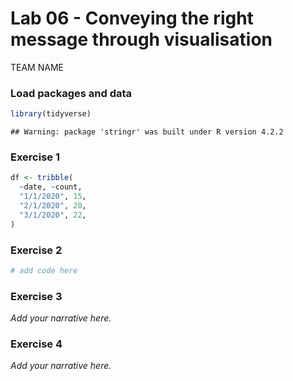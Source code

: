 Lab 06 - Conveying the right message through visualisation
================
TEAM NAME

### Load packages and data

``` r
library(tidyverse) 
```

    ## Warning: package 'stringr' was built under R version 4.2.2

### Exercise 1

``` r
df <- tribble(
  ~date, ~count,
  "1/1/2020", 15,
  "2/1/2020", 20,
  "3/1/2020", 22,
)
```

### Exercise 2

``` r
# add code here
```

### Exercise 3

*Add your narrative here.*

### Exercise 4

*Add your narrative here.*
